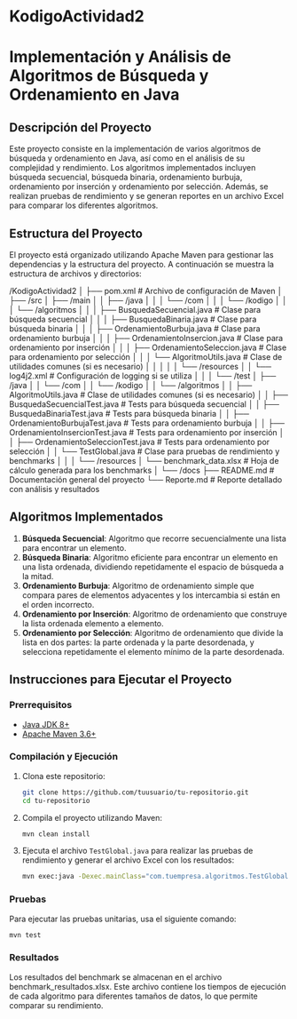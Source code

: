 # KodigoActividad2

# Implementación y Análisis de Algoritmos de Búsqueda y Ordenamiento en Java

## Descripción del Proyecto

Este proyecto consiste en la implementación de varios algoritmos de búsqueda y ordenamiento en Java, así como en el análisis de su complejidad y rendimiento. Los algoritmos implementados incluyen búsqueda secuencial, búsqueda binaria, ordenamiento burbuja, ordenamiento por inserción y ordenamiento por selección. Además, se realizan pruebas de rendimiento y se generan reportes en un archivo Excel para comparar los diferentes algoritmos.

## Estructura del Proyecto

El proyecto está organizado utilizando Apache Maven para gestionar las dependencias y la estructura del proyecto. A continuación se muestra la estructura de archivos y directorios:

/KodigoActividad2
│
├── pom.xml                              # Archivo de configuración de Maven
│
├── /src
│   ├── /main
│   │   ├── /java
│   │   │   └── /com
│   │   │       └── /kodigo
│   │   │           └── /algoritmos
│   │   │               ├── BusquedaSecuencial.java      # Clase para búsqueda secuencial
│   │   │               ├── BusquedaBinaria.java         # Clase para búsqueda binaria
│   │   │               ├── OrdenamientoBurbuja.java     # Clase para ordenamiento burbuja
│   │   │               ├── OrdenamientoInsercion.java   # Clase para ordenamiento por inserción
│   │   │               ├── OrdenamientoSeleccion.java   # Clase para ordenamiento por selección
│   │   │               └── AlgoritmoUtils.java          # Clase de utilidades comunes (si es necesario)
│   │   │
│   │   └── /resources
│   │       └── log4j2.xml                      # Configuración de logging si se utiliza
│   │
│   └── /test
│       ├── /java
│       │   └── /com
│       │       └── /kodigo
│       │           └── /algoritmos
│       │               ├── AlgoritmoUtils.java          # Clase de utilidades comunes (si es necesario)
│       │               ├── BusquedaSecuencialTest.java    # Tests para búsqueda secuencial
│       │               ├── BusquedaBinariaTest.java       # Tests para búsqueda binaria
│       │               ├── OrdenamientoBurbujaTest.java   # Tests para ordenamiento burbuja
│       │               ├── OrdenamientoInsercionTest.java # Tests para ordenamiento por inserción
│       │               ├── OrdenamientoSeleccionTest.java # Tests para ordenamiento por selección
│       │               └── TestGlobal.java                # Clase para pruebas de rendimiento y benchmarks
│       │
│       └── /resources
│           └── benchmark_data.xlsx            # Hoja de cálculo generada para los benchmarks
│
└── /docs
    ├── README.md                             # Documentación general del proyecto
    └── Reporte.md                            # Reporte detallado con análisis y resultados


## Algoritmos Implementados

1. **Búsqueda Secuencial**: Algoritmo que recorre secuencialmente una lista para encontrar un elemento.
2. **Búsqueda Binaria**: Algoritmo eficiente para encontrar un elemento en una lista ordenada, dividiendo repetidamente el espacio de búsqueda a la mitad.
3. **Ordenamiento Burbuja**: Algoritmo de ordenamiento simple que compara pares de elementos adyacentes y los intercambia si están en el orden incorrecto.
4. **Ordenamiento por Inserción**: Algoritmo de ordenamiento que construye la lista ordenada elemento a elemento.
5. **Ordenamiento por Selección**: Algoritmo de ordenamiento que divide la lista en dos partes: la parte ordenada y la parte desordenada, y selecciona repetidamente el elemento mínimo de la parte desordenada.

## Instrucciones para Ejecutar el Proyecto

### Prerrequisitos

- [Java JDK 8+](https://www.oracle.com/java/technologies/javase-jdk8-downloads.html)
- [Apache Maven 3.6+](https://maven.apache.org/download.cgi)

### Compilación y Ejecución

1. Clona este repositorio:

    ```bash
    git clone https://github.com/tuusuario/tu-repositorio.git
    cd tu-repositorio
    ```

2. Compila el proyecto utilizando Maven:

    ```bash
    mvn clean install
    ```

3. Ejecuta el archivo `TestGlobal.java` para realizar las pruebas de rendimiento y generar el archivo Excel con los resultados:

    ```bash
    mvn exec:java -Dexec.mainClass="com.tuempresa.algoritmos.TestGlobal"
    ```

### Pruebas

Para ejecutar las pruebas unitarias, usa el siguiente comando:

```bash
mvn test
```

### Resultados
Los resultados del benchmark se almacenan en el archivo benchmark_resultados.xlsx. Este archivo contiene los tiempos de ejecución de cada algoritmo para diferentes tamaños de datos, lo que permite comparar su rendimiento.
